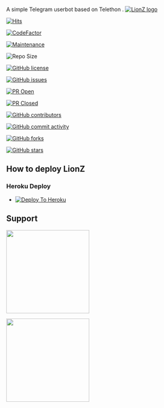 A simple Telegram userbot based on Telethon .
[![LionZ logo](https://telegra.ph/file/c7699bd09d7aacb203bba.jpg)](https://dashboard.heroku.com/new?button-url=https%3A%2F%2Fgithub.com%2FTeamLionX%2FLionZ%2Ftree%2Fbugs&template=https%3A%2F%2Fgithub.com%2FTeamLionX%2FLionZ)

[![Hits](https://hits.seeyoufarm.com/api/count/incr/badge.svg?url=https%3A%2F%2Fgithub.com%2FTeamLionX%2FLionZ&count_bg=%2379C83D&title_bg=%23555555&icon=&icon_color=%23E7E7E7&title=hits&edge_flat=false)](https://github.com/TeamLionX/LionZ)

[![CodeFactor](https://www.codefactor.io/repository/github/TeamLionX/LionZ/badge?&style=flat-square)](https://www.codefactor.io/repository/github/TeamLionX/LionZ)

[![Maintenance](https://img.shields.io/badge/Maintained%3F-yes-green?&style=flat-square)](https://GitHub.com/TeamLionX/LionZ/graphs/commit-activity) 

![Repo Size](https://img.shields.io/github/repo-size/TeamLionX/LionZ?&style=flat-square&logo=github)

[![GitHub license](https://img.shields.io/github/license/TeamLionX/LionZ?&style=flat-square&logo=github)](https://github.com/TeamLionX/LionZ/blob/master/LICENSE)

[![GitHub issues](https://img.shields.io/github/issues/TeamLionX/LionZ?&style=flat-square&logo=github)](https://github.com/TeamLionX/LionZ/issues)

[![PR Open](https://img.shields.io/github/issues-pr/TeamLionX/LionZ?&style=flat-square&logo=github)](https://github.com/TeamLionX/LionZ/pulls)

[![PR Closed](https://img.shields.io/github/issues-pr-closed/TeamLionX/LionZ?&style=flat-square&logo=github)](https://github.com/TeamLionX/LionZ/pulls?q=is:closed)

[![GitHub contributors](https://img.shields.io/github/contributors/TeamLionX/LionZ?&style=flat-square&logo=github)](https://GitHub.com/TeamLionX/LionZ/graphs/contributors/)

[![GitHub commit activity](https://img.shields.io/github/commit-activity/m/TeamLionX/LionZ?&style=flat-square&logo=github)](https://github.com/TeamLionX/LionZ/graphs/commit-activity)

[![GitHub forks](https://img.shields.io/github/forks/TeamLionX/LionZ?&style=flat-square&logo=github)](https://github.com/TeamLionX/LionZ/fork)

[![GitHub stars](https://img.shields.io/github/stars/TeamLionX/LionZ?&style=flat-square&logo=github)](https://github.com/TeamLionX/LionZ/stargazers)



## How to deploy LionZ
### Heroku Deploy
  - [![Deploy To Heroku](https://www.herokucdn.com/deploy/button.svg)](https://heroku.com/deploy?template=https://github.com/TeamLionX/LionZ)
  
## Support
   <a href="https://t.me/LionXupdates"><img src="https://img.shields.io/badge/Channel%20Support%3F-yes-green?&style=flat-square?&logo=telegram" width=220px></a></p>
   <a href="https://t.me/LionXSupport"><img src="https://img.shields.io/badge/Group%20Support%3F-yes-green?&style=flat-square?&logo=telegram" width=220px></a></p>
   
